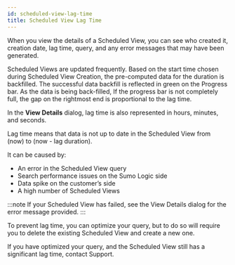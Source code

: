 ```yaml
---
id: scheduled-view-lag-time
title: Scheduled View Lag Time
---
```


When you view the details of a Scheduled View, you can see who created it, creation date, lag time, query, and any error messages that may have been generated.

Scheduled Views are updated frequently.  Based on the start time chosen during Scheduled View Creation, the pre-computed data for the duration is backfilled. The successful data backfill is reflected in green on the Progress bar. As the data is being back-filled,  If the progress bar is not completely full, the gap on the rightmost end is proportional to the lag time.

In the **View Details** dialog, lag time is also represented in hours, minutes, and seconds.

Lag time means that data is not up to date in the Scheduled View from (now) to (now - lag duration).

It can be caused by:

* An error in the Scheduled View query
* Search performance issues on the Sumo Logic side
* Data spike on the customer’s side
* A high number of Scheduled Views

:::note
If your Scheduled View has failed, see the View Details dialog for the error message provided.
:::

To prevent lag time, you can optimize your query, but to do so will require you to delete the existing Scheduled View and create a new one.

If you have optimized your query, and the Scheduled View still has a significant lag time, contact Support.
